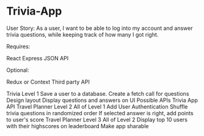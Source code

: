 # Trivia-App

User Story: As a user, I want to be able to log into my account and answer trivia questions, while keeping track of how many I got right.

Requires:

React
Express JSON API

Optional:

Redux or Context
Third party API

Trivia Level 1
Save a user to a database.
Create a fetch call for questions
Design layout
Display questions and answers on UI
Possible APIs
Trivia App API
Travel Planner Level 2
All of Level 1
Add User Authentication
Shuffle trivia questions in randomized order
If selected answer is right, add points to user's score
Travel Planner Level 3
All of Level 2
Display top 10 users with their highscores on leaderboard
Make app sharable

